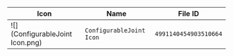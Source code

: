 | Icon | Name | File ID |
| ---  | ---  | ---     |
| ![](ConfigurableJoint Icon.png) | `ConfigurableJoint Icon` | `4991140454903510664` |
